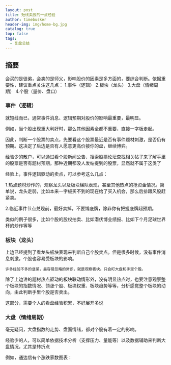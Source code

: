 ```yaml
---
layout: post
title: 短线卖股的一点经验
author: timebusker
header-img: img/home-bg.jpg
catalog: true
top: false
tags:
  - 复盘总结
---
```

## 摘要
会买的是徒弟，会卖的是师父，影响股价的因素是多方面的，要综合判断。依据重要性，建议重点关注这几点：
1.事件（逻辑）
2.板块（龙头）
3.大盘（情绪周期）
4.个股（量价、盘口）

### **事件（逻辑）**
就短线而已，通常事件消息、逻辑预期对股价的影响最重要，最明显。

例如，当个股出现重大利好时，那么其他因素全都不重要，直接一字板走起。

因此，判断一个股票的卖点，先要看这个股票最近是否有事件题材刺激，是否仍有预期。这决定了后边是否有人愿意更高价接你的盘，继续博弈。

经验少的散户，可以通过看个股新闻公告、搜索股票论坛查找相关帖子来了解手里的股票是否有题材预期。那种近期都没人发帖提到的股票，显然就不属于这类了

经验上，事件逻辑驱动的卖点，可以参考这么几点：  

1.热点题材炒作的，观察龙头以及板块梯队表现，甚至其他热点的抢资金情况。简单说，龙头走弱，比如本来一字板买不到的现在给了买入机会，那么后排跟风股赶紧卖。

2.临近事件节点兑现前，最好卖掉，不要博底牌，除非你有把握底牌超预期。

类似的例子很多，比如个股的股权拍卖、比如潜伏博业绩报、比如下个月足球世界杯的炒作等等

### **板块（龙头）**
上边已经提到了看龙头板块表现来判断自己个股卖点。但是很多时候，没有事件消息刺激，个股也容易受板块的影响。

``许多经验不多的韭菜，最容易忽略的常识，就是观察板块。只会盯大盘和手里个股。``

除了上边讲的题材热点驱动的板块联动情形外，没有明显热点时，也要注意观察整个板块的指数情况、领涨个股、板块权重、板块趋势等等，分析感觉整个板块的动向，由此判断手里个股是否卖出。

这部分，需要个人的看盘经验积累，不好展开多说

### **大盘（情绪周期）**
毫无疑问，大盘指数的走势、盘面情绪，都对个股有着一定的影响。

经验少的人，可以简单依据技术分析（支撑压力、量能等）以及数据辅助来判断大盘情况，尤其是转折点

例如，通达信有个涨跌家数图表：









